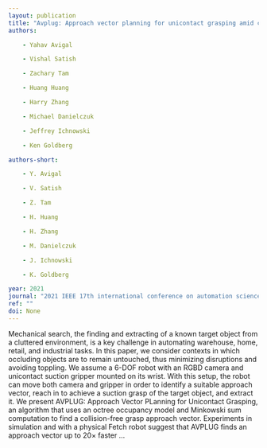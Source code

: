 ```yaml
---
layout: publication
title: "Avplug: Approach vector planning for unicontact grasping amid clutter"
authors:

    - Yahav Avigal

    - Vishal Satish

    - Zachary Tam

    - Huang Huang

    - Harry Zhang

    - Michael Danielczuk

    - Jeffrey Ichnowski

    - Ken Goldberg

authors-short:

    - Y. Avigal

    - V. Satish

    - Z. Tam

    - H. Huang

    - H. Zhang

    - M. Danielczuk

    - J. Ichnowski

    - K. Goldberg

year: 2021
journal: "2021 IEEE 17th international conference on automation science and engineering (CASE)"
ref: ""
doi: None
---
```


Mechanical search, the finding and extracting of a known target object from a cluttered environment, is a key challenge in automating warehouse, home, retail, and industrial tasks. In this paper, we consider contexts in which occluding objects are to remain untouched, thus minimizing disruptions and avoiding toppling. We assume a 6-DOF robot with an RGBD camera and unicontact suction gripper mounted on its wrist. With this setup, the robot can move both camera and gripper in order to identify a suitable approach vector, reach in to achieve a suction grasp of the target object, and extract it. We present AVPLUG: Approach Vector PLanning for Unicontact Grasping, an algorithm that uses an octree occupancy model and Minkowski sum computation to find a collision-free grasp approach vector. Experiments in simulation and with a physical Fetch robot suggest that AVPLUG finds an approach vector up to 20× faster …
    